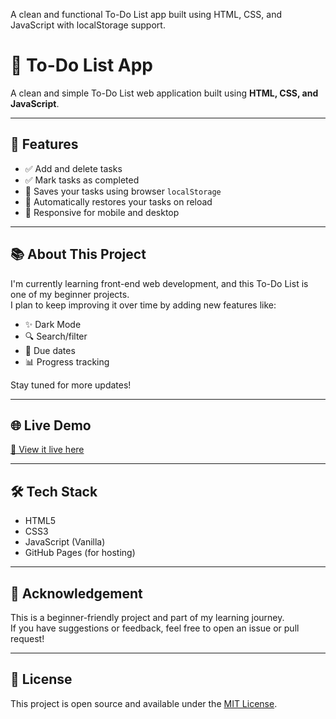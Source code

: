 A clean and functional To-Do List app built using HTML, CSS, and JavaScript with localStorage support.

# 📝 To-Do List App
A clean and simple To-Do List web application built using **HTML, CSS, and JavaScript**.

---

## 🚀 Features

- ✅ Add and delete tasks
- ✅ Mark tasks as completed
- 💾 Saves your tasks using browser `localStorage`
- 🔁 Automatically restores your tasks on reload
- 📱 Responsive for mobile and desktop

---

## 📚 About This Project

I'm currently learning front-end web development, and this To-Do List is one of my beginner projects.  
I plan to keep improving it over time by adding new features like:

- ✨ Dark Mode  
- 🔍 Search/filter  
- 📅 Due dates  
- 📊 Progress tracking

Stay tuned for more updates!

---


## 🌐 Live Demo

[🔗 View it live here](https://tanishsharma80055.github.io/todo-list-app/)

---

## 🛠 Tech Stack

- HTML5
- CSS3
- JavaScript (Vanilla)
- GitHub Pages (for hosting)

---

## 🙌 Acknowledgement

This is a beginner-friendly project and part of my learning journey.  
If you have suggestions or feedback, feel free to open an issue or pull request!

---

## 📄 License

This project is open source and available under the [MIT License](LICENSE).


